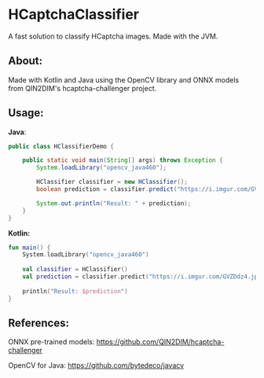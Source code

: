 # HCaptchaClassifier

A fast solution to classify HCaptcha images. Made with the JVM.

## About:
Made with Kotlin and Java using the OpenCV library and ONNX models from QIN2DIM's hcaptcha-challenger project.

## Usage:

**Java**:
```java
public class HClassifierDemo {

    public static void main(String[] args) throws Exception {
        System.loadLibrary("opencv_java460");

        HClassifier classifier = new HClassifier();
        boolean prediction = classifier.predict("https://i.imgur.com/GVZDdz4.jpg", "bedroom", "en");

        System.out.println("Result: " + prediction);
    }
}
```

**Kotlin:**
```kotlin
fun main() {
    System.loadLibrary("opencv_java460")
    
    val classifier = HClassifier()
    val prediction = classifier.predict("https://i.imgur.com/GVZDdz4.jpg", "bedroom", "en")
    
    println("Result: $prediction")
}
``` 

## References:
ONNX pre-trained models: https://github.com/QIN2DIM/hcaptcha-challenger

OpenCV for Java: https://github.com/bytedeco/javacv 
